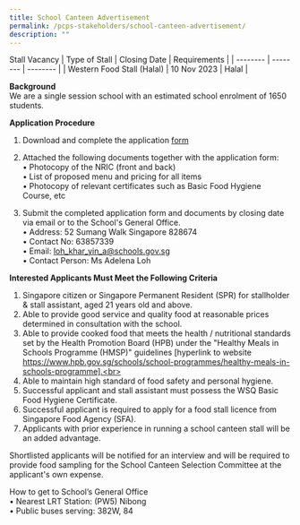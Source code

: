 ```yaml
---
title: School Canteen Advertisement
permalink: /pcps-stakeholders/school-canteen-advertisement/
description: ""
---
```

Stall Vacancy
| Type of Stall | Closing Date | Requirements |
| -------- | -------- | -------- |
| Western Food Stall (Halal)     | 10 Nov 2023   | Halal    |

**Background**<br>
We are a single session school with an estimated school enrolment of 1650 students.

**Application Procedure**<br>
1.	Download and complete the application [form](https://go.gov.sg/applicationformforcanteenstall)

2.	Attached the following documents together with the application form:<br>
	•	Photocopy of the NRIC (front and back)<br>
•	List of proposed menu and pricing for all items<br>
•	Photocopy of relevant certificates such as Basic Food Hygiene Course, etc

3.	Submit the completed application form and documents by closing date via email or to the School's General Office.<br>
•	Address: 52 Sumang Walk Singapore 828674<br>
•	Contact No: 63857339<br>
•	Email: loh_khar_yin_a@schools.gov.sg<br>
•	Contact Person: Ms Adelena Loh

**Interested Applicants Must Meet the Following Criteria**<br>
1.	Singapore citizen or Singapore Permanent Resident (SPR) for stallholder &amp; stall assistant, aged 21 years old and above.<br>
2.	Able to provide good service and quality food at reasonable prices determined in consultation with the school.<br>
3.	Able to provide cooked food that meets the health / nutritional standards set by the Health Promotion Board (HPB) under the "Healthy Meals in Schools Programme (HMSP)" guidelines [hyperlink to website https://www.hpb.gov.sg/schools/school-programmes/healthy-meals-in-schools-programme].<br>
4.	Able to maintain high standard of food safety and personal hygiene.<br>
5.	Successful applicant and stall assistant must possess the WSQ Basic Food Hygiene Certificate.<br>
6.	Successful applicant is required to apply for a food stall licence from Singapore Food Agency (SFA).<br>
7.	Applicants with prior experience in running a school canteen stall will be an added advantage.<br>

Shortlisted applicants will be notified for an interview and will be required to provide food sampling for the School Canteen Selection Committee at the applicant's own expense.

How to get to School’s General Office<br>
•	Nearest LRT Station: (PW5) Nibong<br>
•	Public buses serving: 382W, 84